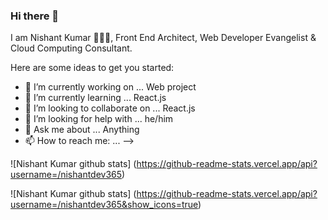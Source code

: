 ### Hi there 👋

I am Nishant Kumar 🙋🏻‍♂️, Front End Architect, Web Developer Evangelist & Cloud Computing Consultant.

Here are some ideas to get you started:

- 🔭 I’m currently working on ... Web project
- 🌱 I’m currently learning ... React.js
- 👯 I’m looking to collaborate on ... React.js
- 🤔 I’m looking for help with ... he/him
- 💬 Ask me about ... Anything 
- 📫 How to reach me: ... 
-->


![Nishant Kumar github stats]
(https://github-readme-stats.vercel.app/api?username=/nishantdev365)

![Nishant Kumar github stats]
(https://github-readme-stats.vercel.app/api?username=/nishantdev365&show_icons=true)


